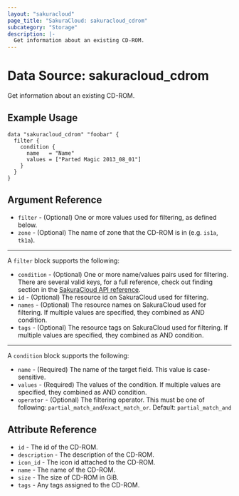 ```yaml
---
layout: "sakuracloud"
page_title: "SakuraCloud: sakuracloud_cdrom"
subcategory: "Storage"
description: |-
  Get information about an existing CD-ROM.
---
```


# Data Source: sakuracloud_cdrom

Get information about an existing CD-ROM.

## Example Usage

```hcl
data "sakuracloud_cdrom" "foobar" {
  filter {
    condition {
      name   = "Name"
      values = ["Parted Magic 2013_08_01"]
    }
  }
}
```
## Argument Reference

* `filter` - (Optional) One or more values used for filtering, as defined below.
* `zone` - (Optional) The name of zone that the CD-ROM is in (e.g. `is1a`, `tk1a`).

---

A `filter` block supports the following:

* `condition` - (Optional) One or more name/values pairs used for filtering. There are several valid keys, for a full reference, check out finding section in the [SakuraCloud API reference](https://developer.sakura.ad.jp/cloud/api/1.1/).
* `id` - (Optional) The resource id on SakuraCloud used for filtering.
* `names` - (Optional) The resource names on SakuraCloud used for filtering. If multiple values ​​are specified, they combined as AND condition.
* `tags` - (Optional) The resource tags on SakuraCloud used for filtering. If multiple values ​​are specified, they combined as AND condition.

---

A `condition` block supports the following:

* `name` - (Required) The name of the target field. This value is case-sensitive.
* `values` - (Required) The values of the condition. If multiple values ​​are specified, they combined as AND condition.
* `operator` - (Optional) The filtering operator. This must be one of following: `partial_match_and`/`exact_match_or`. Default: `partial_match_and`


## Attribute Reference

* `id` - The id of the CD-ROM.
* `description` - The description of the CD-ROM.
* `icon_id` - The icon id attached to the CD-ROM.
* `name` - The name of the CD-ROM.
* `size` - The size of CD-ROM in GiB.
* `tags` - Any tags assigned to the CD-ROM.



